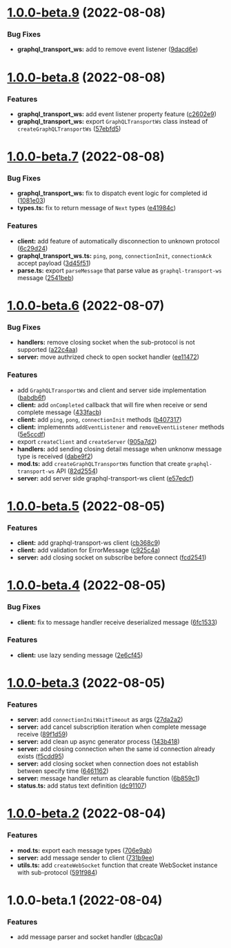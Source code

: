 # [1.0.0-beta.9](https://github.com/TomokiMiyauci/graphql-transport-ws/compare/1.0.0-beta.8...1.0.0-beta.9) (2022-08-08)


### Bug Fixes

* **graphql_transport_ws:** add to remove event listener ([9dacd6e](https://github.com/TomokiMiyauci/graphql-transport-ws/commit/9dacd6e4efd53d76c4cdd5959c63b0e35cd3fc93))

# [1.0.0-beta.8](https://github.com/TomokiMiyauci/graphql-transport-ws/compare/1.0.0-beta.7...1.0.0-beta.8) (2022-08-08)


### Features

* **graphql_transport_ws:** add event listener property feature ([c2602e9](https://github.com/TomokiMiyauci/graphql-transport-ws/commit/c2602e9dea096e79fe8697a2a2e382665d24b42e))
* **graphql_transport_ws:** export `GraphQLTransportWs` class instead of `createGraphQLTransportWs` ([57ebfd5](https://github.com/TomokiMiyauci/graphql-transport-ws/commit/57ebfd5daaafdebcc6ea9cd3622d93581a6cd58a))

# [1.0.0-beta.7](https://github.com/TomokiMiyauci/graphql-transport-ws/compare/1.0.0-beta.6...1.0.0-beta.7) (2022-08-08)


### Bug Fixes

* **graphql_transport_ws:** fix to dispatch event logic for completed id ([1081e03](https://github.com/TomokiMiyauci/graphql-transport-ws/commit/1081e0315827e02b7c03536982e2c6a86bbe3051))
* **types.ts:** fix to return message of `Next` types ([e41984c](https://github.com/TomokiMiyauci/graphql-transport-ws/commit/e41984c83b593e415aa2085a6094522b61dee65f))


### Features

* **client:** add feature of automatically disconnection to unknown protocol ([6c29d24](https://github.com/TomokiMiyauci/graphql-transport-ws/commit/6c29d249036a87cf3003041a1a8d213b132aaae6))
* **graphql_transport_ws.ts:** `ping`, `pong`, `connectionInit`, `connectionAck` accept payload ([3d45f51](https://github.com/TomokiMiyauci/graphql-transport-ws/commit/3d45f516a4d6570ed0f8ab0a43c39ea3848d964b))
* **parse.ts:** export `parseMessage` that parse value as `graphql-transport-ws` message ([2541beb](https://github.com/TomokiMiyauci/graphql-transport-ws/commit/2541bebd18e6954904bd150810bce62109d078ea))

# [1.0.0-beta.6](https://github.com/TomokiMiyauci/graphql-transport-ws/compare/1.0.0-beta.5...1.0.0-beta.6) (2022-08-07)


### Bug Fixes

* **handlers:** remove closing socket when the sub-protocol is not supported ([a22c4aa](https://github.com/TomokiMiyauci/graphql-transport-ws/commit/a22c4aadc25f3405db9f99a1123195fe0d9bb467))
* **server:** move authrized check to open socket handler ([ee11472](https://github.com/TomokiMiyauci/graphql-transport-ws/commit/ee11472038b1aed6197221b97065e39d6abd8372))


### Features

* add `GraphQLTransportWs` and client and server side implementation ([babdb6f](https://github.com/TomokiMiyauci/graphql-transport-ws/commit/babdb6f75d78fb943db719682e45bdac55c3a424))
* **client:** add `onCompleted` callback that will fire when receive or send complete message ([433facb](https://github.com/TomokiMiyauci/graphql-transport-ws/commit/433facbe57581ff851c553337b722cb61f857aa2))
* **client:** add `ping`, `pong`, `connectionInit` methods ([b407317](https://github.com/TomokiMiyauci/graphql-transport-ws/commit/b40731740fd317601b9a765381e56d3684d06ad1))
* **client:** implemennts `addEventListener` and `removeEventListener` methods ([5e5ccdf](https://github.com/TomokiMiyauci/graphql-transport-ws/commit/5e5ccdfacca93db73598deb5023e3dbce2e88ab8))
* export `createClient` and `createServer` ([905a7d2](https://github.com/TomokiMiyauci/graphql-transport-ws/commit/905a7d271585753a3a0e65cf12ac739ac15e8082))
* **handlers:** add sending closing detail message when unknonw message type is received ([dabe9f2](https://github.com/TomokiMiyauci/graphql-transport-ws/commit/dabe9f267f54375c9bdebede4ddb51021727d7d6))
* **mod.ts:** add `createGraphQLTransportWs` function that create `graphql-transport-ws` API ([82d2554](https://github.com/TomokiMiyauci/graphql-transport-ws/commit/82d2554c8541e48fa904d12ddbf9fe08c817f745))
* **server:** add server side graphql-transport-ws client ([e57edcf](https://github.com/TomokiMiyauci/graphql-transport-ws/commit/e57edcf1e217fc1a46d15fe29b0efcec6087d2d2))

# [1.0.0-beta.5](https://github.com/TomokiMiyauci/graphql-transport-ws/compare/1.0.0-beta.4...1.0.0-beta.5) (2022-08-05)


### Features

* **client:** add graphql-transport-ws client ([cb368c9](https://github.com/TomokiMiyauci/graphql-transport-ws/commit/cb368c938a6a2f48410b9b570cef27ac105ec54d))
* **client:** add validation for ErrorMessage ([c925c4a](https://github.com/TomokiMiyauci/graphql-transport-ws/commit/c925c4a9854e08a75f9d37077dec18ad938d36e5))
* **server:** add closing socket on subscribe before connect ([fcd2541](https://github.com/TomokiMiyauci/graphql-transport-ws/commit/fcd25418e9b9947e60596a831d65bc5057f580e0))

# [1.0.0-beta.4](https://github.com/TomokiMiyauci/graphql-transport-ws/compare/1.0.0-beta.3...1.0.0-beta.4) (2022-08-05)


### Bug Fixes

* **client:** fix to message handler receive deserialized message ([6fc1533](https://github.com/TomokiMiyauci/graphql-transport-ws/commit/6fc15337696f580f9ac1861a6c3cfd84d1a4c2ad))


### Features

* **client:** use lazy sending message ([2e6cf45](https://github.com/TomokiMiyauci/graphql-transport-ws/commit/2e6cf45a9467e1da22216e268491657969a7899b))

# [1.0.0-beta.3](https://github.com/TomokiMiyauci/graphql-transport-ws/compare/1.0.0-beta.2...1.0.0-beta.3) (2022-08-05)


### Features

* **server:** add `connectionInitWaitTimeout` as args ([27da2a2](https://github.com/TomokiMiyauci/graphql-transport-ws/commit/27da2a2e047ad45e2d90acb4f34fc2fdf29141c5))
* **server:** add cancel subscription iteration when complete message receive ([89f1d59](https://github.com/TomokiMiyauci/graphql-transport-ws/commit/89f1d59a6c6f74c2b4f51ffea6c25fa8a39ef6ee))
* **server:** add clean up async generator process ([143b418](https://github.com/TomokiMiyauci/graphql-transport-ws/commit/143b41848a2aeebf5debd56d98eb971606055592))
* **server:** add closing connection when the same id connection already exists ([f5cdd95](https://github.com/TomokiMiyauci/graphql-transport-ws/commit/f5cdd955b1fa6857f581fbfefb077ca8036a2588))
* **server:** add closing socket when connection does not establish between specify time ([6461162](https://github.com/TomokiMiyauci/graphql-transport-ws/commit/646116273147ba254c21f0040f323acdfd63fd1f))
* **server:** message handler return as clearable function ([6b859c1](https://github.com/TomokiMiyauci/graphql-transport-ws/commit/6b859c1db018bb8777af3dcaf7548747621dae14))
* **status.ts:** add status text definition ([dc91107](https://github.com/TomokiMiyauci/graphql-transport-ws/commit/dc91107891aef55aeda39dcaf7e517a9e5fb1f68))

# [1.0.0-beta.2](https://github.com/TomokiMiyauci/graphql-transport-ws/compare/1.0.0-beta.1...1.0.0-beta.2) (2022-08-04)


### Features

* **mod.ts:** export each message types ([706e9ab](https://github.com/TomokiMiyauci/graphql-transport-ws/commit/706e9abd8a293c5cf17c10270f4320d56a6065b2))
* **server:** add message sender to client ([731b9ee](https://github.com/TomokiMiyauci/graphql-transport-ws/commit/731b9ee90751522fd1b21f8261f50ef81debed8a))
* **utils.ts:** add `createWebSocket` function that create WebSocket instance with sub-protocol ([591f984](https://github.com/TomokiMiyauci/graphql-transport-ws/commit/591f9840e5c58140e8188fa6c9f62912163ddf60))

# 1.0.0-beta.1 (2022-08-04)


### Features

* add message parser and socket handler ([dbcac0a](https://github.com/TomokiMiyauci/graphql-transport-ws/commit/dbcac0aa55ce4497e0b3ed0cfe38f4e27adb5c45))
